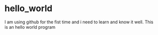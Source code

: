 # hello_world
I am using github for the fist time and i need to learn and know it well. This is an hello world program
